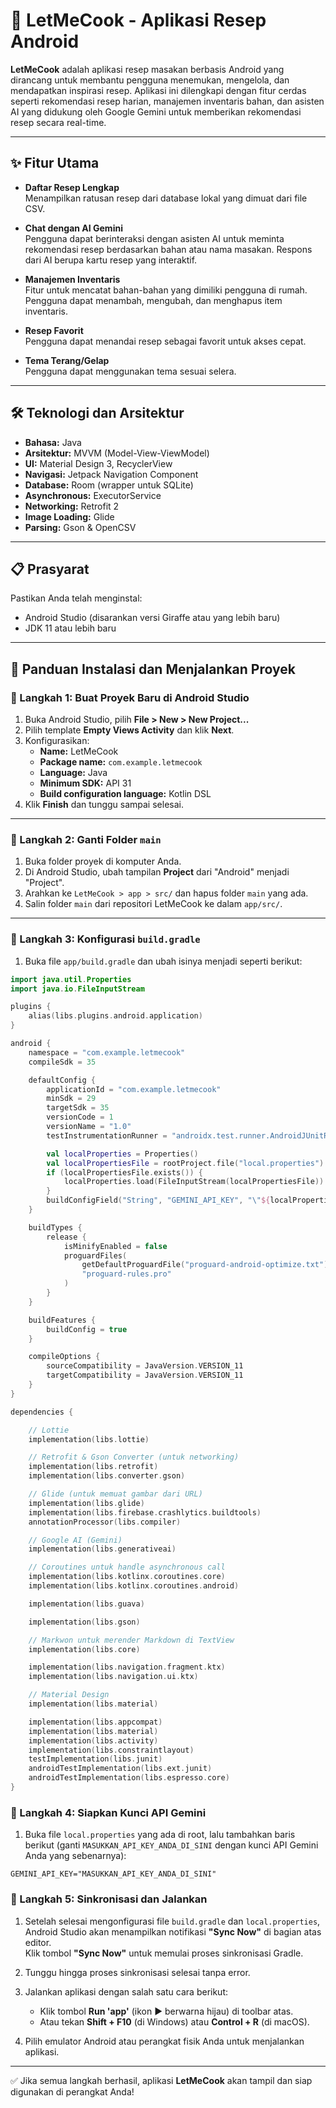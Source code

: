 # 🍳 LetMeCook - Aplikasi Resep Android

**LetMeCook** adalah aplikasi resep masakan berbasis Android yang dirancang untuk membantu pengguna menemukan, mengelola, dan mendapatkan inspirasi resep. Aplikasi ini dilengkapi dengan fitur cerdas seperti rekomendasi resep harian, manajemen inventaris bahan, dan asisten AI yang didukung oleh Google Gemini untuk memberikan rekomendasi resep secara real-time.

---

## ✨ Fitur Utama

- **Daftar Resep Lengkap**  
  Menampilkan ratusan resep dari database lokal yang dimuat dari file CSV.

- **Chat dengan AI Gemini**  
  Pengguna dapat berinteraksi dengan asisten AI untuk meminta rekomendasi resep berdasarkan bahan atau nama masakan. Respons dari AI berupa kartu resep yang interaktif.

- **Manajemen Inventaris**  
  Fitur untuk mencatat bahan-bahan yang dimiliki pengguna di rumah. Pengguna dapat menambah, mengubah, dan menghapus item inventaris.

- **Resep Favorit**  
  Pengguna dapat menandai resep sebagai favorit untuk akses cepat.

- **Tema Terang/Gelap**  
  Pengguna dapat menggunakan tema sesuai selera.

---

## 🛠 Teknologi dan Arsitektur

- **Bahasa:** Java  
- **Arsitektur:** MVVM (Model-View-ViewModel)  
- **UI:** Material Design 3, RecyclerView  
- **Navigasi:** Jetpack Navigation Component  
- **Database:** Room (wrapper untuk SQLite)  
- **Asynchronous:** ExecutorService  
- **Networking:** Retrofit 2  
- **Image Loading:** Glide  
- **Parsing:** Gson & OpenCSV

---

## 📋 Prasyarat

Pastikan Anda telah menginstal:

- Android Studio (disarankan versi Giraffe atau yang lebih baru)
- JDK 11 atau lebih baru

---

## 🚀 Panduan Instalasi dan Menjalankan Proyek

### 🔹 Langkah 1: Buat Proyek Baru di Android Studio

1. Buka Android Studio, pilih **File > New > New Project...**
2. Pilih template **Empty Views Activity** dan klik **Next**.
3. Konfigurasikan:
   - **Name:** LetMeCook  
   - **Package name:** `com.example.letmecook`  
   - **Language:** Java  
   - **Minimum SDK:** API 31  
   - **Build configuration language:** Kotlin DSL  
4. Klik **Finish** dan tunggu sampai selesai.

---

### 🔹 Langkah 2: Ganti Folder `main`

1. Buka folder proyek di komputer Anda.
2. Di Android Studio, ubah tampilan **Project** dari "Android" menjadi "Project".
3. Arahkan ke `LetMeCook > app > src/` dan hapus folder `main` yang ada.
4. Salin folder `main` dari repositori LetMeCook ke dalam `app/src/`.

---

### 🔹 Langkah 3: Konfigurasi `build.gradle`

1. Buka file `app/build.gradle` dan ubah isinya menjadi seperti berikut:

```kts
import java.util.Properties
import java.io.FileInputStream

plugins {
    alias(libs.plugins.android.application)
}

android {
    namespace = "com.example.letmecook"
    compileSdk = 35

    defaultConfig {
        applicationId = "com.example.letmecook"
        minSdk = 29
        targetSdk = 35
        versionCode = 1
        versionName = "1.0"
        testInstrumentationRunner = "androidx.test.runner.AndroidJUnitRunner"

        val localProperties = Properties()
        val localPropertiesFile = rootProject.file("local.properties")
        if (localPropertiesFile.exists()) {
            localProperties.load(FileInputStream(localPropertiesFile))
        }
        buildConfigField("String", "GEMINI_API_KEY", "\"${localProperties.getProperty("GEMINI_API_KEY")}\"")
    }

    buildTypes {
        release {
            isMinifyEnabled = false
            proguardFiles(
                getDefaultProguardFile("proguard-android-optimize.txt"),
                "proguard-rules.pro"
            )
        }
    }

    buildFeatures {
        buildConfig = true
    }

    compileOptions {
        sourceCompatibility = JavaVersion.VERSION_11
        targetCompatibility = JavaVersion.VERSION_11
    }
}

dependencies {

    // Lottie
    implementation(libs.lottie)

    // Retrofit & Gson Converter (untuk networking)
    implementation(libs.retrofit)
    implementation(libs.converter.gson)

    // Glide (untuk memuat gambar dari URL)
    implementation(libs.glide)
    implementation(libs.firebase.crashlytics.buildtools)
    annotationProcessor(libs.compiler)

    // Google AI (Gemini)
    implementation(libs.generativeai)

    // Coroutines untuk handle asynchronous call
    implementation(libs.kotlinx.coroutines.core)
    implementation(libs.kotlinx.coroutines.android)

    implementation(libs.guava)

    implementation(libs.gson)

    // Markwon untuk merender Markdown di TextView
    implementation(libs.core)

    implementation(libs.navigation.fragment.ktx)
    implementation(libs.navigation.ui.ktx)

    // Material Design
    implementation(libs.material)

    implementation(libs.appcompat)
    implementation(libs.material)
    implementation(libs.activity)
    implementation(libs.constraintlayout)
    testImplementation(libs.junit)
    androidTestImplementation(libs.ext.junit)
    androidTestImplementation(libs.espresso.core)
}
```

### 🔹 Langkah 4: Siapkan Kunci API Gemini

1. Buka file `local.properties` yang ada di root, lalu tambahkan baris berikut (ganti `MASUKKAN_API_KEY_ANDA_DI_SINI` dengan kunci API Gemini Anda yang sebenarnya):

```properties
GEMINI_API_KEY="MASUKKAN_API_KEY_ANDA_DI_SINI"
```

### 🔹 Langkah 5: Sinkronisasi dan Jalankan

1. Setelah selesai mengonfigurasi file `build.gradle` dan `local.properties`, Android Studio akan menampilkan notifikasi **"Sync Now"** di bagian atas editor.  
   Klik tombol **"Sync Now"** untuk memulai proses sinkronisasi Gradle.

2. Tunggu hingga proses sinkronisasi selesai tanpa error.

3. Jalankan aplikasi dengan salah satu cara berikut:
   - Klik tombol **Run 'app'** (ikon ▶️ berwarna hijau) di toolbar atas.
   - Atau tekan **Shift + F10** (di Windows) atau **Control + R** (di macOS).

4. Pilih emulator Android atau perangkat fisik Anda untuk menjalankan aplikasi.

---

✅ Jika semua langkah berhasil, aplikasi **LetMeCook** akan tampil dan siap digunakan di perangkat Anda!
